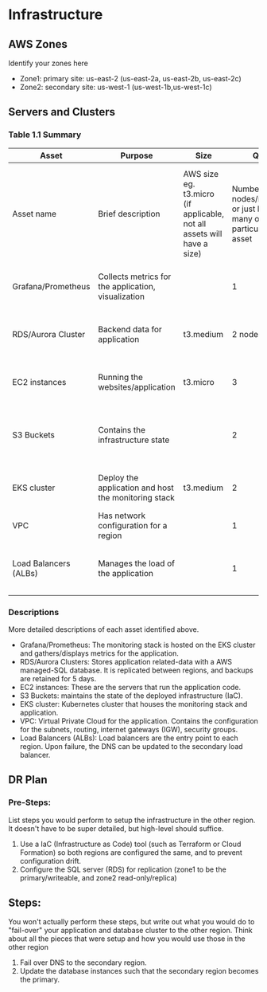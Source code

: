 # Infrastructure

## AWS Zones
Identify your zones here

- Zone1: primary site: us-east-2 (us-east-2a, us-east-2b, us-east-2c)
- Zone2: secondary site: us-west-1 (us-west-1b,us-west-1c)

## Servers and Clusters

### Table 1.1 Summary
| Asset      | Purpose           | Size | Qty | DR                                                                                                           |
|------------|-------------------|------|-----|--------------------------------------------------------------------------------------------------------------|
| Asset name | Brief description | AWS size eg. t3.micro (if applicable, not all assets will have a size) | Number of nodes/replicas or just how many of a particular asset | Identify if this asset is deployed to DR, replicated, created in multiple locations or just stored elsewhere |
| Grafana/Prometheus       | Collects metrics for the application, visualization  |           | 1       | 1 configuration for both regions                 |
| RDS/Aurora Cluster       | Backend data for application                         | t3.medium | 2 nodes | 2 nodes in DR, zone1 replicated to zone2, with Multi-Az |
| EC2 instances            | Running the websites/application                     | t3.micro  | 3       | 3 in DR, replicated in separate region    |
| S3 Buckets               | Contains the infrastructure state                    |           | 2       | 0 in DR, each bucket contains terraform (IaC) state for region |
| EKS cluster              | Deploy the application and host the monitoring stack | t3.medium | 2       | 2 in DR, replicated, in separate region   |
| VPC                      | Has network configuration for a region               |           | 1       | 1 in DR, in separate region region        |
| Load Balancers (ALBs)    | Manages the load of the application                  |           | 1       | 1 in DR, replicated, located in a separate region |

### Descriptions
More detailed descriptions of each asset identified above.

- Grafana/Prometheus: The monitoring stack is hosted on the EKS cluster and gathers/displays metrics for the application.
- RDS/Aurora Clusters: Stores application related-data with a AWS managed-SQL database. It is replicated between regions, and backups are retained for 5 days.
- EC2 instances:  These are the servers that run the application code. 
- S3 Buckets: maintains the state of the deployed infrastructure (IaC). 
- EKS cluster: Kubernetes cluster that houses the monitoring stack and application.
- VPC: Virtual Private Cloud for the application. Contains  the configuration for the subnets, routing, internet gateways (IGW), security groups.
- Load Balancers (ALBs): Load balancers are the entry point to each region. Upon failure, the DNS can be updated to the secondary load balancer.

## DR Plan
### Pre-Steps:
List steps you would perform to setup the infrastructure in the other region. It doesn't have to be super detailed, but high-level should suffice.

1. Use a IaC (Infrastructure as Code) tool (such as Terraform or Cloud Formation) so both regions are configured the same, and to prevent configuration drift.
2. Configure the SQL server (RDS) for replication (zone1 to be the primary/writeable, and zone2 read-only/replica)

## Steps:
You won't actually perform these steps, but write out what you would do to "fail-over" your application and database cluster to the other region. Think about all the pieces that were setup and how you would use those in the other region

1. Fail over DNS to the secondary region.
2. Update the database instances such that the secondary region becomes the primary.
